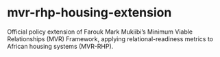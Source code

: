 # mvr-rhp-housing-extension
Official policy extension of Farouk Mark Mukiibi’s Minimum Viable Relationships (MVR) Framework, applying relational-readiness metrics to African housing systems (MVR-RHP).
